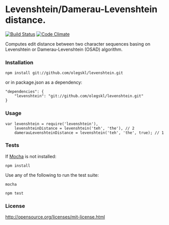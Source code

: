 # Levenshtein/Damerau-Levenshtein distance.

[![Build Status](https://travis-ci.org/olegskl/levenshtein.png)](https://travis-ci.org/olegskl/levenshtein)
[![Code Climate](https://codeclimate.com/github/olegskl/levenshtein.png)](https://codeclimate.com/github/olegskl/levenshtein)

Computes edit distance between two character sequences basing on Levenshtein
or Damerau-Levenshtein (OSAD) algorithm.

### Installation

    npm install git://github.com/olegskl/levenshtein.git

or in package.json as a dependency:

    "dependencies": {
        "levenshtein": "git://github.com/olegskl/levenshtein.git"
    }

### Usage

    var levenshtein = require('levenshtein'),
        levenshteinDistance = levenshtein('teh', 'the'), // 2
        damerauLevenshteinDistance = levenshtein('teh', 'the', true); // 1

### Tests

If [Mocha](https://github.com/visionmedia/mocha) is not installed:

    npm install

Use any of the following to run the test suite:

    mocha
<!-- -->
    npm test

### License

http://opensource.org/licenses/mit-license.html